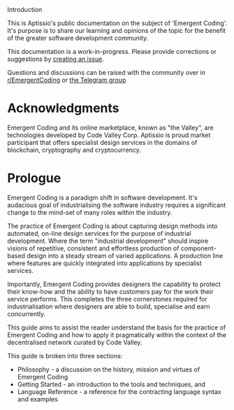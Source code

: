 <title>Introduction | Aptissio's Emergent Coding User Guide</title>
Introduction

This is Aptissio's public documentation on the subject of 'Emergent Coding'. It's purpose is to share our learning and opinions of the topic for the benefit of the greater software development community.

This documentation is a work-in-progress. Please provide corrections or suggestions by [creating an issue](https://github.com/aptissio/emergent-coding-user-guide/issues).

Questions and discussions can be raised with the community over in [r/EmergentCoding](https://www.reddit.com/r/EmergentCoding/) or [the Telegram group](https://t.me/emergentcoding)

# Acknowledgments
Emergent Coding and its online marketplace, known as "the Valley", are technologies developed by Code Valley Corp. Aptissio is proud market participant that offers specialist design services in the domains of blockchain, cryptography and cryptocurrency.

# Prologue
Emergent Coding is a paradigm shift in software development. It's audacious goal of industrialising the software industry requires a significant change to the mind-set of many roles within the industry.

The practice of Emergent Coding is about capturing design methods into automated, on-line design services for the purpose of industrial development. Where the term "industrial development" should inspire visions of repetitive, consistent and effortless production of component-based design into a steady stream of varied applications. A production line where features are quickly integrated into applications by specialist services.

Importantly, Emergent Coding provides designers the capability to protect their know-how and the ability to have customers pay for the work their service performs. This completes the three cornerstones required for industrialisation where designers are able to build, specialise and earn concurrently.

This guide aims to assist the reader understand the basis for the practice of Emergent Coding and how to apply it pragmatically within the context of the decentralised network curated by Code Valley.

This guide is broken into three sections:
* Philosophy - a discussion on the history, mission and virtues of Emergent Coding
* Getting Started - an introduction to the tools and techniques, and
* Language Reference - a reference for the contracting language syntax and examples
